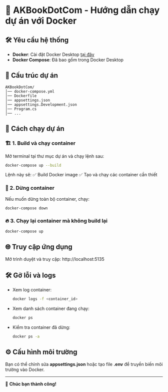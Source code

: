 # 📖 AKBookDotCom - Hướng dẫn chạy dự án với Docker

## 🛠 Yêu cầu hệ thống
- **Docker**: Cài đặt Docker Desktop [tại đây](https://www.docker.com/get-started/)
- **Docker Compose**: Đã bao gồm trong Docker Desktop

## 📂 Cấu trúc dự án
```plaintext
AKBookDotCom/
│── docker-compose.yml
│── Dockerfile
│── appsettings.json
│── appsettings.Development.json
│── Program.cs
│── ...
```

## 🚀 Cách chạy dự án
### 🏗️ 1. Build và chạy container
Mở terminal tại thư mục dự án và chạy lệnh sau:
```sh
docker-compose up --build
```
Lệnh này sẽ:
✅ Build Docker image
✅ Tạo và chạy các container cần thiết

### 🔄 2. Dừng container
Nếu muốn dừng toàn bộ container, chạy:
```sh
docker-compose down
```

### 🔥 3. Chạy lại container mà không build lại
```sh
docker-compose up
```

## 🌐 Truy cập ứng dụng
Mở trình duyệt và truy cập:
http://localhost:5135


## 🛠 Gỡ lỗi và logs
- Xem log container:
  ```sh
  docker logs -f <container_id>
  ```
- Xem danh sách container đang chạy:
  ```sh
  docker ps
  ```
- Kiểm tra container đã dừng:
  ```sh
  docker ps -a
  ```

## ⚙️ Cấu hình môi trường
Bạn có thể chỉnh sửa **appsettings.json** hoặc tạo file **.env** để truyền biến môi trường vào Docker.

---
🚀 **Chúc bạn thành công!**